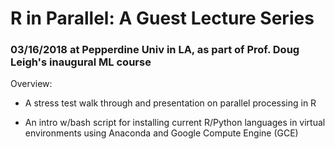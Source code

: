 # R in Parallel: A Guest Lecture Series
### 03/16/2018 at Pepperdine Univ in LA, as part of Prof. Doug Leigh's inaugural ML course

Overview: 

- A stress test walk through and presentation on parallel processing in R

- An intro w/bash script for installing current R/Python languages in virtual environments using Anaconda and Google Compute Engine (GCE)
